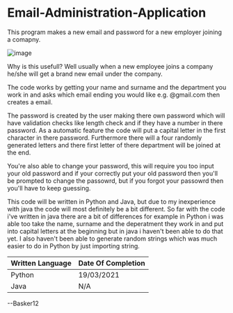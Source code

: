 # Email-Administration-Application
This program makes a new email and password for a new employer joining a comapny. 

![image](https://user-images.githubusercontent.com/71788109/111483140-6eabdd80-872c-11eb-97ad-ec594b0ce977.png)


Why is this usefull? Well usually when a new employee joins a company he/she will get a brand new email under the company.

The code works by getting your name and surname and the department you work in and asks which email ending you would like
e.g. @gmail.com then creates a email. 

The password is created by the user making there own password which will have validation checks like length check and if they have a
number in there password. As a automatic feature the code will put a capital letter in the first character in there password. 
Furthermore there will a four randomly generated letters and there first letter of there department will be joined at the end.  

You're also able to change your password, this will require you too input your old password and if your correctly put your old
password then you'll be prompted to change the passowrd, but if you forgot your passowrd then you'll have to keep guessing.

This code will be written in Python and Java, but due to my inexperience with java the code will most definitely be a bit different. So far with the code i've written in java there are a bit of differences for example in Python i was able too take the name, surname and the deperatment they work in and put into capital letters at the beginning but in java i haven't been able to do that yet. I also haven't been able to generate random strings which was much easier to do in Python by just importing string.

| Written Language | Date Of Completion |
| --- | --- |
|Python | 19/03/2021 |
| Java | N/A |

--Basker12
